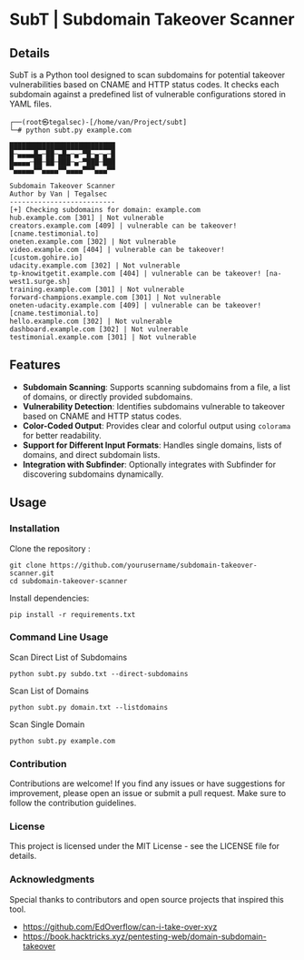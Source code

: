 # SubT | Subdomain Takeover Scanner

## Details
SubT is a Python tool designed to scan subdomains for potential takeover vulnerabilities based on CNAME and HTTP status codes. It checks each subdomain against a predefined list of vulnerable configurations stored in YAML files.
```
┌──(root㉿tegalsec)-[/home/van/Project/subt]
└─# python subt.py example.com

██████████████████████████                                                                                              
█─▄▄▄▄█▄─██─▄█▄─▄─▀█─▄─▄─█                                                                                              
█▄▄▄▄─██─██─███─▄─▀███─███                                                                                              
▀▄▄▄▄▄▀▀▄▄▄▄▀▀▄▄▄▄▀▀▀▄▄▄▀▀                                                                                              
                                                                                                                        
Subdomain Takeover Scanner                                                                                              
Author by Van | Tegalsec                                                                                              
--------------------------                                                                                              
[+] Checking subdomains for domain: example.com                                                                      
hub.example.com [301] | Not vulnerable
creators.example.com [409] | vulnerable can be takeover! [cname.testimonial.to]
oneten.example.com [302] | Not vulnerable
video.example.com [404] | vulnerable can be takeover! [custom.gohire.io]
udacity.example.com [302] | Not vulnerable
tp-knowitgetit.example.com [404] | vulnerable can be takeover! [na-west1.surge.sh]
training.example.com [301] | Not vulnerable
forward-champions.example.com [301] | Not vulnerable
oneten-udacity.example.com [409] | vulnerable can be takeover! [cname.testimonial.to]
hello.example.com [302] | Not vulnerable
dashboard.example.com [302] | Not vulnerable
testimonial.example.com [301] | Not vulnerable
```
## Features
- **Subdomain Scanning**: Supports scanning subdomains from a file, a list of domains, or directly provided subdomains.
- **Vulnerability Detection**: Identifies subdomains vulnerable to takeover based on CNAME and HTTP status codes.
- **Color-Coded Output**: Provides clear and colorful output using `colorama` for better readability.
- **Support for Different Input Formats**: Handles single domains, lists of domains, and direct subdomain lists.
- **Integration with Subfinder**: Optionally integrates with Subfinder for discovering subdomains dynamically.

## Usage
### Installation
Clone the repository :
```
git clone https://github.com/yourusername/subdomain-takeover-scanner.git
cd subdomain-takeover-scanner
```
Install dependencies:
```
pip install -r requirements.txt
```
### Command Line Usage
Scan Direct List of Subdomains
```
python subt.py subdo.txt --direct-subdomains
```
Scan List of Domains
```
python subt.py domain.txt --listdomains
```
Scan Single Domain
```
python subt.py example.com
```
### Contribution
Contributions are welcome! If you find any issues or have suggestions for improvement, please open an issue or submit a pull request. Make sure to follow the contribution guidelines.

### License
This project is licensed under the MIT License - see the LICENSE file for details.

### Acknowledgments
Special thanks to contributors and open source projects that inspired this tool.
- https://github.com/EdOverflow/can-i-take-over-xyz
- https://book.hacktricks.xyz/pentesting-web/domain-subdomain-takeover

